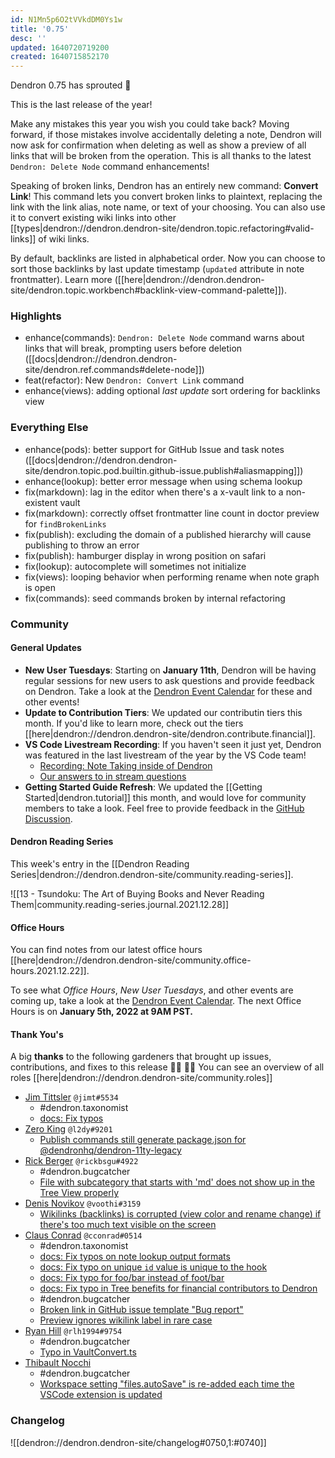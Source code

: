 ```yaml
---
id: N1Mn5p6O2tVVkdDM0Ys1w
title: '0.75'
desc: ''
updated: 1640720719200
created: 1640715852170
---
```


Dendron 0.75 has sprouted  🌱

This is the last release of the year!

Make any mistakes this year you wish you could take back? Moving forward, if those mistakes involve accidentally deleting a note, Dendron will now ask for confirmation when deleting as well as show a preview of all links that will be broken from the operation. This is all thanks to the latest `Dendron: Delete Node` command enhancements!

Speaking of broken links, Dendron has an entirely new command: **Convert Link**! This command lets you convert broken links to plaintext, replacing the link with the link alias, note name, or text of your choosing. You can also use it to convert existing wiki links into other [[types|dendron://dendron.dendron-site/dendron.topic.refactoring#valid-links]] of wiki links.

By default, backlinks are listed in alphabetical order. Now you can choose to sort those backlinks by last update timestamp (`updated` attribute in note frontmatter). Learn more ([[here|dendron://dendron.dendron-site/dendron.topic.workbench#backlink-view-command-palette]]).

### Highlights

- enhance(commands): `Dendron: Delete Node` command warns about links that will break, prompting users before deletion ([[docs|dendron://dendron.dendron-site/dendron.ref.commands#delete-node]])
- feat(refactor): New `Dendron: Convert Link` command 
- enhance(views): adding optional _last update_ sort ordering for backlinks view

### Everything Else

- enhance(pods): better support for GitHub Issue and task notes ([[docs|dendron://dendron.dendron-site/dendron.topic.pod.builtin.github-issue.publish#aliasmapping]])
- enhance(lookup): better error message when using schema lookup
- fix(markdown): lag in the editor when there's a x-vault link to a non-existent vault
- fix(markdown): correctly offset frontmatter line count in doctor preview for `findBrokenLinks`
- fix(publish): excluding the domain of a published hierarchy will cause publishing to throw an error
- fix(publish): hamburger display in wrong position on safari
- fix(lookup): autocomplete will sometimes not initialize
- fix(views): looping behavior when performing rename when note graph is open
- fix(commands): seed commands broken by internal refactoring

### Community

#### General Updates

- **New User Tuesdays**: Starting on **January 11th**, Dendron will be having regular sessions for new users to ask questions and provide feedback on Dendron. Take a look at the [Dendron Event Calendar](https://link.dendron.so/luma) for these and other events!
- **Update to Contribution Tiers**: We updated our contributin tiers this month. If you'd like to learn more, check out the tiers [[here|dendron://dendron.dendron-site/dendron.contribute.financial]].
- **VS Code Livestream Recording**: If you haven't seen it just yet, Dendron was featured in the last livestream of the year by the VS Code team!
  - [Recording: Note Taking inside of Dendron](https://link.dendron.so/6eZ3)
  - [Our answers to in stream questions](https://link.dendron.so/6pOR)
- **Getting Started Guide Refresh**: We updated the [[Getting Started|dendron.tutorial]] this month, and would love for community members to take a look. Feel free to provide feedback in the [GitHub Discussion](https://github.com/dendronhq/dendron/discussions/1756).

#### Dendron Reading Series

This week's entry in the [[Dendron Reading Series|dendron://dendron.dendron-site/community.reading-series]]. 

![[13 - Tsundoku: The Art of Buying Books and Never Reading Them|community.reading-series.journal.2021.12.28]]

#### Office Hours

You can find notes from our latest office hours [[here|dendron://dendron.dendron-site/community.office-hours.2021.12.22]].

To see what _Office Hours_, _New User Tuesdays_, and other events are coming up, take a look at the [Dendron Event Calendar](https://link.dendron.so/luma). The next Office Hours is on **January 5th, 2022 at 9AM PST.**

#### Thank You's

A big **thanks** to the following gardeners that brought up issues, contributions, and fixes to this release :man_farmer: :woman_farmer: 
You can see an overview of all roles [[here|dendron://dendron.dendron-site/community.roles]]

- [Jim Tittsler](https://github.com/jimt) `@jimt#5534`
    - #dendron.taxonomist
    - [docs: Fix typos](https://github.com/dendronhq/dendron-site/pull/332)
- [Zero King](https://github.com/l2dy) `@l2dy#9201`
    - [Publish commands still generate package.json for @dendronhq/dendron-11ty-legacy](https://github.com/dendronhq/dendron/issues/1946)
- [Rick Berger](https://github.com/rickbsgu) `@rickbsgu#4922`
    - #dendron.bugcatcher
    - [File with subcategory that starts with 'md' does not show up in the Tree View properly](https://github.com/dendronhq/dendron/issues/1972)
- [Denis Novikov](https://github.com/voothi) `@voothi#3159`
    - [Wikilinks (backlinks) is corrupted (view color and rename change) if there's too much text visible on the screen](https://github.com/dendronhq/dendron/issues/1976)
- [Claus Conrad](https://github.com/cconrad) `@cconrad#0514`
    - #dendron.taxonomist
    - [docs: Fix typos on note lookup output formats](https://github.com/dendronhq/dendron-site/pull/327)
    - [docs: Fix typo on unique `id` value is unique to the hook](https://github.com/dendronhq/dendron-site/pull/331)
    - [docs: Fix typo for foo/bar instead of foot/bar](https://github.com/dendronhq/dendron-site/pull/330)
    - [docs: Fix typo in Tree benefits for financial contributors to Dendron](https://github.com/dendronhq/dendron-site/pull/328)
    - #dendron.bugcatcher
    - [Broken link in GitHub issue template "Bug report"](https://github.com/dendronhq/dendron/issues/1988)
    - [Preview ignores wikilink label in rare case](https://github.com/dendronhq/dendron/issues/1989)
- [Ryan Hill](https://github.com/rlh1994) `@rlh1994#9754`
    - #dendron.bugcatcher
    - [Typo in VaultConvert.ts](https://github.com/dendronhq/dendron/issues/1991)
- [Thibault Nocchi](https://github.com/ThibaultNocchi) 
    - #dendron.bugcatcher
    - [Workspace setting "files.autoSave" is re-added each time the VSCode extension is updated](https://github.com/dendronhq/dendron/issues/1992)

### Changelog
![[dendron://dendron.dendron-site/changelog#0750,1:#0740]]
